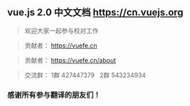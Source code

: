 ## vue.js 2.0 中文文档 https://cn.vuejs.org

> 欢迎大家一起参与校对工作 

> 贡献者： https://vuefe.cn

> 贡献者： https://vuefe.cn/about

> 交流群： 1群 427447379   2群 543234934

### 感谢所有参与翻译的朋友们！
